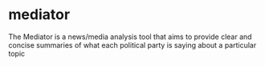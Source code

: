 # mediator
The Mediator is a news/media analysis tool that aims to provide clear and concise summaries of what each political party is saying about a particular topic
